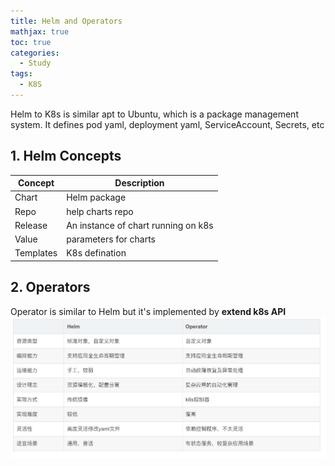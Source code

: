 ```yaml
---
title: Helm and Operators
mathjax: true
toc: true
categories:
  - Study
tags:
  - K8S
---
```


Helm to K8s is similar apt to Ubuntu, which is a package management system. It defines pod yaml, deployment yaml, ServiceAccount, Secrets, etc


## 1. Helm Concepts
|Concept|Description|
|-------|----|
|Chart| Helm package|
|Repo| help charts repo|
|Release| An instance of chart running on k8s|
|Value|parameters for charts|
|Templates|K8s defination |

## 2. Operators
Operator is similar to Helm but it's implemented by **extend k8s API**
![Alt text](/assets/images/2024/24-10-04-Helm_files/compare.png)

